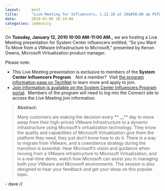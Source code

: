 ```yaml
---
layout:     post
title:      "Live Meeting for Influencers, 1.12.10 at 10&#58;00 am PST&#58; Moving from VMware to Microsoft"
date:       2010-01-05 18:19:08
categories: community
---
```

On **Tuesday, January 12, 2010 10:00 AM-11:00 AM.,** we are hosting a Live Meeting presentation for System Center influencers entitled, “So you Want To Move from a VMware Infrastructure to Microsoft,” presented by Kenon Owens, Microsoft Virtualization product manager.

Please note: 

  * This Live Meeting presentation is exclusive to members of the **System Center** **Influencers Program**.   Not a member?  Visit [the program information page on TechNet](http://technet.microsoft.com/en-us/ee532416.aspx) to learn more and apply to join. 
  * [Join information is available on the System Center Influencers Program portal](https://sharepoint.connect.microsoft.com/SystemCenterCommunity/Lists/Announcements/DispForm.aspx?ID=18&Source=https%3A%2F%2Fsharepoint%2Econnect%2Emicrosoft%2Ecom%2FSystemCenterCommunity%2FLists%2FAnnouncements%2FAllItems%2Easpx).  Members of the program will need to log into the Connect site to access the Live Meeting join information. 



> **Abstract:**
> 
> Many customers are making the decision every ** __** day to move away from their high-priced VMware Infrastructure to a dynamic infrastructure using Microsoft’s virtualization technology. They know the quality and capabilities of Microsoft Virtualization give them the platform they need, they just don’t know how to do it. There is a way to migrate from VMware, and a coexistence strategy during the transition is essential. Hear Microsoft’s vision and guidance when moving from a VMware infrastructure to Microsoft Virtualization, and in a real-time demo, watch how Microsoft can assist you in managing both your VMware and Microsoft environments. This session is also designed to hear your feedback and get your ideas on this popular topic.

\- dave //
